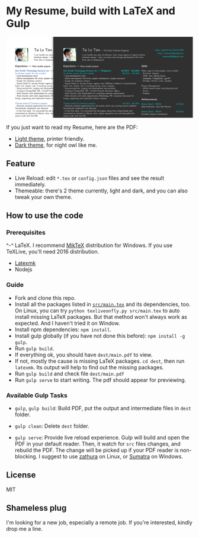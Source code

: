 # My Resume, build with LaTeX and Gulp

![Previews](./dist/preview.png)

If you just want to read my Resume, here are the PDF:

- [Light theme](./dist/light.pdf), printer friendly.
- [Dark theme](./dist/dark.pdf), for night owl like me.

## Feature

- Live Reload: edit `*.tex` or `config.json` files and see the result immediately.
- Themeable: there's 2 theme currently, light and dark, and you can also tweak your own theme.

## How to use the code

### Prerequisites

^-^ LaTeX. I recommend [MikTeX](https://miktex.org/) distribution for Windows. If
you use TeXLive, you'll need 2016 distribution.

- [Latexmk](http://mg.readthedocs.io/latexmk.html)
- Nodejs

### Guide

- Fork and clone this repo.
- Install all the packages listed in [`src/main.tex`](src/main.tex) and its dependencies, too.
  On Linux, you can try `python texliveonfly.py src/main.tex` to auto install missing LaTeX
  packages. But that method won't always work as expected. And I haven't tried it on Window.
- Install npm dependencies: `npm install`.
- Install gulp globally (if you have not done this before): `npm install -g gulp`.
- Run `gulp build`.
- If everything ok, you should have `dest/main.pdf` to view.
- If not, mostly the cause is missing LaTeX packages.
  `cd dest`, then run `latexmk`. Its output will help to find out the missing packages.
- Run `gulp build` and check file `dest/main.pdf`
- Run `gulp serve` to start writing. The pdf should appear for previewing.

### Available Gulp Tasks

- `gulp`, `gulp build`: Build PDF, put the output and intermediate files in `dest` folder.

- `gulp clean`: Delete `dest` folder.

- `gulp serve`: Provide live reload experience.
  Gulp will build and open the PDF in your default reader.
  Then, it watch for `src` files changes, and rebuild the PDF.
  The change will be picked up if your PDF reader is non-blocking.
  I suggest to use [zathura](https://pwmt.org/projects/zathura/) on Linux,
  or [Sumatra](https://www.sumatrapdfreader.org/free-pdf-reader.html) on Windows.

## License

MIT

## Shameless plug

I'm looking for a new job, especially a remote job.
If you're interested, kindly drop me a line.
